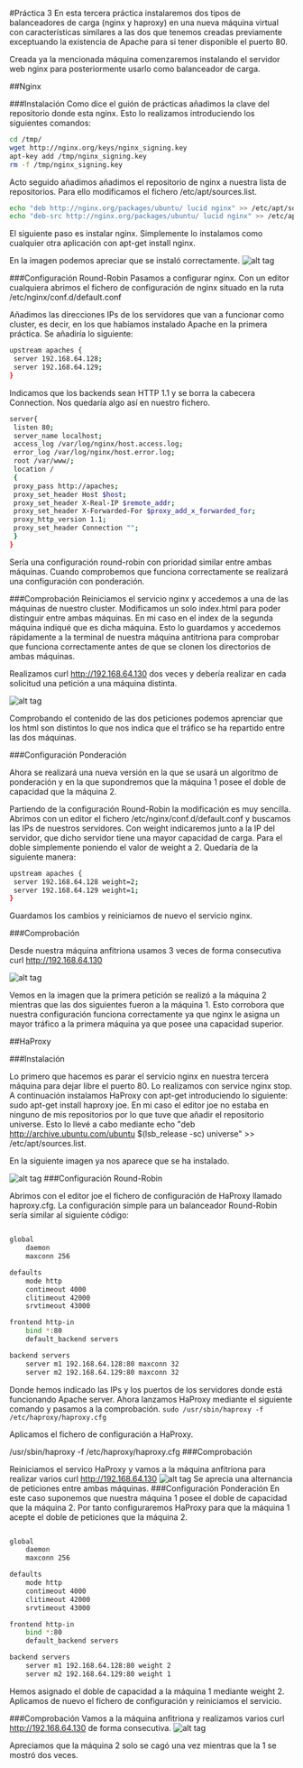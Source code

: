 #Práctica 3
En esta tercera práctica instalaremos dos tipos de balanceadores de carga (nginx y haproxy) en una nueva máquina virtual con características similares a las dos que tenemos creadas previamente exceptuando la existencia de Apache para si tener disponible el puerto 80.

Creada ya la mencionada máquina comenzaremos instalando el servidor web nginx para posteriormente usarlo como balanceador de carga.

##Nginx

###Instalación
Como dice el guión de prácticas añadimos la clave del repositorio donde esta nginx. Esto lo realizamos introduciendo los siguientes comandos:
```sh
cd /tmp/
wget http://nginx.org/keys/nginx_signing.key
apt-key add /tmp/nginx_signing.key
rm -f /tmp/nginx_signing.key
```

Acto seguido añadimos añadimos el repositorio de nginx a nuestra lista de repositorios. Para ello modificamos el fichero /etc/apt/sources.list.
```sh
echo "deb http://nginx.org/packages/ubuntu/ lucid nginx" >> /etc/apt/sources.list
echo "deb-src http://nginx.org/packages/ubuntu/ lucid nginx" >> /etc/apt/sources.list
```

El siguiente paso es instalar nginx. Simplemente lo instalamos como cualquier otra aplicación con apt-get install nginx.

En la imagen podemos apreciar que se instaló correctamente.
![alt tag](https://github.com/jfranguerrero/SWAP/blob/master/Pr%C3%A1cticas/Pr%C3%A1ctica%203/nginx_install.png?raw=true)


###Configuración Round-Robin
Pasamos a configurar nginx. Con un editor cualquiera abrimos el fichero de configuración de nginx situado en la ruta /etc/nginx/conf.d/default.conf

Añadimos las direcciones IPs de los servidores que van a funcionar como cluster, es decir, en los que habíamos instalado Apache en la primera práctica. Se añadiría lo siguiente:
```sh
upstream apaches {
 server 192.168.64.128;
 server 192.168.64.129;
}
```
Indicamos que los backends sean HTTP 1.1 y se borra la cabecera Connection. Nos quedaría algo así en nuestro fichero.
```sh
server{
 listen 80;
 server_name localhost;
 access_log /var/log/nginx/host.access.log;
 error_log /var/log/nginx/host.error.log;
 root /var/www/;
 location /
 {
 proxy_pass http://apaches;
 proxy_set_header Host $host;
 proxy_set_header X-Real-IP $remote_addr;
 proxy_set_header X-Forwarded-For $proxy_add_x_forwarded_for;
 proxy_http_version 1.1;
 proxy_set_header Connection "";
 }
}
```
Sería una configuración round-robin con prioridad similar entre ambas máquinas. Cuando comprobemos que funciona correctamente se realizará una configuración con ponderación.

###Comprobación
Reiniciamos el servicio nginx y accedemos a una de las máquinas de nuestro cluster. Modificamos un solo index.html para poder distinguir entre ambas máquinas. En mi caso en el index de la segunda máquina indiqué que es dicha máquina. Esto lo guardamos y accedemos rápidamente a la terminal de nuestra máquina antitriona para comprobar que funciona correctamente antes de que se clonen los directorios de ambas máquinas.

Realizamos curl http://192.168.64.130 dos veces y debería realizar en cada solicitud una petición a una máquina distinta.

![alt tag](https://github.com/jfranguerrero/SWAP/blob/master/Pr%C3%A1cticas/Pr%C3%A1ctica%203/nginx_roundrobin.png?raw=true)

Comprobando el contenido de las dos peticiones podemos aprenciar que los html son distintos lo que nos indica que el tráfico se ha repartido entre las dos máquinas.

###Configuración Ponderación

Ahora se realizará una nueva versión en la que se usará un algoritmo de ponderación y en la que supondremos que la máquina 1 posee el doble de capacidad que la máquina 2.

Partiendo de la configuración Round-Robin la modificación es muy sencilla. Abrimos con un editor el fichero /etc/nginx/conf.d/default.conf y buscamos las IPs de nuestros servidores. Con weight indicaremos junto a la IP del servidor, que dicho servidor tiene una mayor capacidad de carga. Para el doble simplemente poniendo el valor de weight a 2. Quedaría de la siguiente manera:

```sh
upstream apaches {
 server 192.168.64.128 weight=2;
 server 192.168.64.129 weight=1;
}
```
Guardamos los cambios y reiniciamos de nuevo el servicio nginx.

###Comprobación

Desde nuestra máquina anfitriona usamos 3 veces de forma consecutiva curl http://192.168.64.130

![alt tag](https://github.com/jfranguerrero/SWAP/blob/master/Pr%C3%A1cticas/Pr%C3%A1ctica%203/nginx_ponderacion.png?raw=true)

Vemos en la imagen que la primera petición se realizó a la máquina 2 mientras que las dos siguientes fueron a la máquina 1. Esto corrobora que nuestra configuración funciona correctamente ya que nginx le asigna un mayor tráfico a la primera máquina ya que posee una capacidad superior.

##HaProxy

###Instalación

Lo primero que hacemos es parar el servicio nginx en nuestra tercera máquina para dejar libre el puerto 80. Lo realizamos con service nginx stop.
A continuación instalamos HaProxy con apt-get introduciendo lo siguiente: sudo apt-get install haproxy joe.
En mi caso el editor joe no estaba en ninguno de mis repositorios por lo que tuve que añadir el repositorio universe. Esto lo llevé a cabo mediante echo "deb http://archive.ubuntu.com/ubuntu $(lsb_release -sc) universe" >> /etc/apt/sources.list.

En la siguiente imagen ya nos aparece que se ha instalado.

![alt tag](https://github.com/jfranguerrero/SWAP/blob/master/Pr%C3%A1cticas/Pr%C3%A1ctica%203/haproxy_install.png?raw=true)
###Configuración Round-Robin

Abrimos con el editor joe el fichero de configuración de HaProxy llamado haproxy.cfg.
La configuración simple para un balanceador Round-Robin sería similar al siguiente código:

```sh

global
	daemon
	maxconn 256

defaults
	mode http
	contimeout 4000
	clitimeout 42000
	srvtimeout 43000

frontend http-in
	bind *:80
	default_backend servers

backend servers
	server m1 192.168.64.128:80 maxconn 32
	server m2 192.168.64.129:80 maxconn 32
```

Donde hemos indicado las IPs y los puertos de los servidores donde está funcionando Apache server.
Ahora lanzamos HaProxy mediante el siguiente comando y pasamos a la comprobación.
``
sudo /usr/sbin/haproxy -f /etc/haproxy/haproxy.cfg
``

Aplicamos el fichero de configuración a HaProxy.

/usr/sbin/haproxy -f /etc/haproxy/haproxy.cfg
###Comprobación

Reiniciamos el servico HaProxy y vamos a la máquina anfitriona para realizar varios curl http://192.168.64.130
![alt tag](https://github.com/jfranguerrero/SWAP/blob/master/Pr%C3%A1cticas/Pr%C3%A1ctica%203/haproxy_roundrobin.png?raw=true)
Se aprecia una alternancia de peticiones entre ambas máquinas.
###Configuración Ponderación
En este caso suponemos que nuestra máquina 1 posee el doble de capacidad que la máquina 2. Por tanto configuraremos HaProxy para que la máquina 1 acepte el doble de peticiones que la máquina 2.

```sh

global
	daemon
	maxconn 256

defaults
	mode http
	contimeout 4000
	clitimeout 42000
	srvtimeout 43000

frontend http-in
	bind *:80
	default_backend servers

backend servers
	server m1 192.168.64.128:80 weight 2
	server m2 192.168.64.129:80 weight 1
```

Hemos asignado el doble de capacidad a la máquina 1 mediante weight 2. Aplicamos de nuevo el fichero de configuración y reiniciamos el servicio.

###Comprobación
Vamos a la máquina anfitriona y realizamos varios curl http://192.168.64.130 de forma consecutiva.
![alt tag](https://github.com/jfranguerrero/SWAP/blob/master/Pr%C3%A1cticas/Pr%C3%A1ctica%203/haproxy_ponderacion.png?raw=true)

Apreciamos que la máquina 2 solo se cagó una vez mientras que la 1 se mostró dos veces.